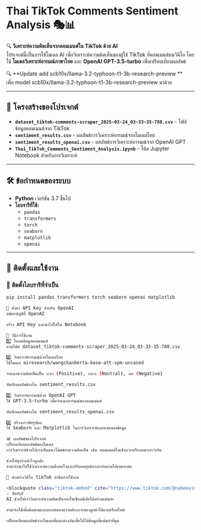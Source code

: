 # Thai TikTok Comments Sentiment Analysis 🎭📊

🔍 **วิเคราะห์ความคิดเห็นจากคอมเมนต์ใน TikTok ด้วย AI**  
โปรเจกต์นี้เป็นการใช้โมเดล AI เพื่อวิเคราะห์ความคิดเห็นของผู้ใช้ TikTok ที่คอมเมนต์บนวิดีโอ โดยใช้ **โมเดลวิเคราะห์อารมณ์ภาษาไทย** และ **OpenAI GPT-3.5-turbo** เพื่อเปรียบเทียบผลลัพธ์

🔍 **Update add scb10x/llama-3.2-typhoon-t1-3b-research-preview  **  
เพื่อ model scb10x/llama-3.2-typhoon-t1-3b-research-preview มาด้วย

---

## 📂 โครงสร้างของโปรเจกต์

- **`dataset_tiktok-comments-scraper_2025-03-24_03-33-35-788.csv`** - ไฟล์ข้อมูลคอมเมนต์จาก TikTok  
- **`sentiment_results.csv`** - ผลลัพธ์การวิเคราะห์อารมณ์จากโมเดลไทย  
- **`sentiment_results_openai.csv`** - ผลลัพธ์การวิเคราะห์อารมณ์จาก OpenAI GPT  
- **`Thai_TikTok_Comments_Sentiment_Analysis.ipynb`** - โค้ด Jupyter Notebook สำหรับการวิเคราะห์  

---

## 🛠️ ข้อกำหนดของระบบ

- **Python** เวอร์ชัน 3.7 ขึ้นไป  
- **ไลบรารีที่ใช้:**  
  - `pandas`
  - `transformers`
  - `torch`
  - `seaborn`
  - `matplotlib`
  - `openai`

---

## 📌 ติดตั้งและใช้งาน

### 🔧 **ติดตั้งไลบรารีที่จำเป็น**
```bash
pip install pandas transformers torch seaborn openai matplotlib

🔑 ตั้งค่า API Key สำหรับ OpenAI
สมัครบัญชีที่ OpenAI

สร้าง API Key และนำไปใส่ใน Notebook

🚀 วิธีการใช้งาน
1️⃣ โหลดข้อมูลคอมเมนต์
อ่านไฟล์ dataset_tiktok-comments-scraper_2025-03-24_03-33-35-788.csv

2️⃣ วิเคราะห์อารมณ์ด้วยโมเดลไทย
ใช้โมเดล airesearch/wangchanberta-base-att-spm-uncased

จำแนกความคิดเห็นเป็น บวก (Positive), กลาง (Neutral), ลบ (Negative)

บันทึกผลลัพธ์ลงใน sentiment_results.csv

3️⃣ วิเคราะห์อารมณ์ด้วย OpenAI GPT
ใช้ GPT-3.5-turbo เพื่อจำแนกอารมณ์ของคอมเมนต์

บันทึกผลลัพธ์ลงใน sentiment_results_openai.csv

4️⃣ สร้างกราฟสรุปผล
ใช้ Seaborn และ Matplotlib ในการวิเคราะห์และแสดงผลข้อมูล

📊 ผลลัพธ์ของโปรเจกต์
เปรียบเทียบผลลัพธ์ของโมเดล
การวิเคราะห์ช่วยให้เราเห็นแนวโน้มของความคิดเห็น เช่น คอมเมนต์ในเชิงบวกหรือลบมากกว่ากัน

ช่วยให้ธุรกิจเข้าใจลูกค้า
สามารถนำไปใช้วิเคราะห์ความพึงพอใจและปรับกลยุทธ์ทางการตลาดให้เหมาะสม

🎥 ตัวอย่างวิดีโอ TikTok สาธิตการใช้งาน

<blockquote class="tiktok-embed" cite="https://www.tiktok.com/@nabeeai6/video/7485275317171424519" data-video-id="7485275317171424519" style="max-width: 605px;min-width: 325px;"> <section> <a target="_blank" title="@nabeeai6" href="https://www.tiktok.com/@nabeeai6?refer=embed">@nabeeai6</a> @iamsungstarwin ขออนุญาตน้องซุงในการทำคลิปสำรวจความเห็นคนจากคอมเม้นท์ <a title="sentimentanalysis" target="_blank" href="https://www.tiktok.com/tag/sentimentanalysis?refer=embed">#sentimentanalysis</a> <a title="lovepotion" target="_blank" href="https://www.tiktok.com/tag/lovepotion?refer=embed">#lovepotion</a> <a title="sungstarwin" target="_blank" href="https://www.tiktok.com/tag/sungstarwin?refer=embed">#sungstarwin</a> <a target="_blank" title="♬ เสียงต้นฉบับ - nabeeai" href="https://www.tiktok.com/music/เสียงต้นฉบับ-nabeeai-7485275614493805328?refer=embed">♬ เสียงต้นฉบับ - nabeeai</a> </section> </blockquote> <script async src="https://www.tiktok.com/embed.js"></script>
💡 ข้อสรุป
AI ช่วยให้เราวิเคราะห์ความคิดเห็นจากโซเชียลมีเดียได้อย่างแม่นยำ

สามารถใช้เพื่อติดตามและตอบสนองความต้องการของลูกค้าได้แบบเรียลไทม์

เปรียบเทียบผลลัพธ์จากโมเดลที่แตกต่างกันเพื่อให้ได้ข้อมูลที่แม่นยำที่สุด
